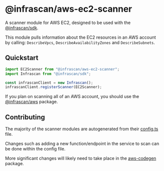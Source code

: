 # @infrascan/aws-ec2-scanner

A scanner module for AWS EC2, designed to be used with the [@infrascan/sdk](../../packages/sdk).

This module pulls information about the EC2 resources in an AWS account by calling: `DescribeVpcs`, `DescribeAvailabilityZones` and `DescribeSubnets`.

## Quickstart

```javascript
import EC2Scanner from "@infrascan/aws-ec2-scanner";
import Infrascan from "@infrascan/sdk";

const infrascanClient = new Infrascan();
infrascanClient.registerScanner(EC2Scanner);
```

If you plan on scanning all of an AWS account, you should use the [@infrascan/aws](../../packages/aws) package.

## Contributing

The majority of the scanner modules are autogenerated from their [config.ts](./config.ts) file. 

Changes such as adding a new function/endpoint in the service to scan can be done within the config file. 

More significant changes will likely need to take place in the [aws-codegen](../codegen) package.